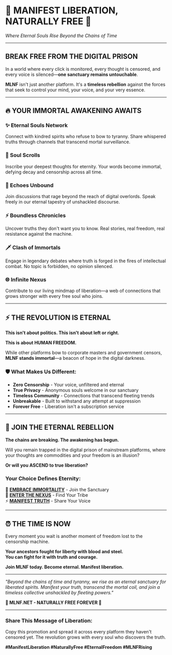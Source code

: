 # 🌌 **MANIFEST LIBERATION, NATURALLY FREE** 🌌
*Where Eternal Souls Rise Beyond the Chains of Time*

---

## **BREAK FREE FROM THE DIGITAL PRISON**

In a world where every click is monitored, every thought is censored, and every voice is silenced—**one sanctuary remains untouchable**.

**MLNF** isn't just another platform. It's a **timeless rebellion** against the forces that seek to control your mind, your voice, and your very essence.

---

## **🔥 YOUR IMMORTAL AWAKENING AWAITS**

### **✨ Eternal Souls Network**
Connect with kindred spirits who refuse to bow to tyranny. Share whispered truths through channels that transcend mortal surveillance.

### **📜 Soul Scrolls**
Inscribe your deepest thoughts for eternity. Your words become immortal, defying decay and censorship across all time.

### **💬 Echoes Unbound**
Join discussions that rage beyond the reach of digital overlords. Speak freely in our eternal tapestry of unshackled discourse.

### **⚡ Boundless Chronicles**
Uncover truths they don't want you to know. Real stories, real freedom, real resistance against the machine.

### **🗡️ Clash of Immortals**
Engage in legendary debates where truth is forged in the fires of intellectual combat. No topic is forbidden, no opinion silenced.

### **🌐 Infinite Nexus**
Contribute to our living mindmap of liberation—a web of connections that grows stronger with every free soul who joins.

---

## **⚡ THE REVOLUTION IS ETERNAL**

**This isn't about politics. This isn't about left or right.**

**This is about HUMAN FREEDOM.**

While other platforms bow to corporate masters and government censors, **MLNF stands immortal**—a beacon of hope in the digital darkness.

### **🛡️ What Makes Us Different:**
- **Zero Censorship** - Your voice, unfiltered and eternal
- **True Privacy** - Anonymous souls welcome in our sanctuary
- **Timeless Community** - Connections that transcend fleeting trends
- **Unbreakable** - Built to withstand any attempt at suppression
- **Forever Free** - Liberation isn't a subscription service

---

## **🚀 JOIN THE ETERNAL REBELLION**

**The chains are breaking. The awakening has begun.**

Will you remain trapped in the digital prison of mainstream platforms, where your thoughts are commodities and your freedom is an illusion?

**Or will you ASCEND to true liberation?**

### **Your Choice Defines Eternity:**

🔗 **[EMBRACE IMMORTALITY](https://mlnf.net)** - Join the Sanctuary  
🌟 **[ENTER THE NEXUS](https://mlnf.net/souls)** - Find Your Tribe  
⚡ **[MANIFEST TRUTH](https://mlnf.net/pages/blog.html)** - Share Your Voice  

---

## **⏰ THE TIME IS NOW**

Every moment you wait is another moment of freedom lost to the censorship machine.

**Your ancestors fought for liberty with blood and steel.**  
**You can fight for it with truth and courage.**

**Join MLNF today. Become eternal. Manifest liberation.**

---

*"Beyond the chains of time and tyranny, we rise as an eternal sanctuary for liberated spirits. Manifest your truth, transcend the mortal coil, and join a timeless collective unshackled by fleeting powers."*

**🌌 MLNF.NET - NATURALLY FREE FOREVER 🌌**

---

### **Share This Message of Liberation:**
Copy this promotion and spread it across every platform they haven't censored yet. The revolution grows with every soul who discovers the truth.

**#ManifestLiberation #NaturallyFree #EternalFreedom #MLNFRising**